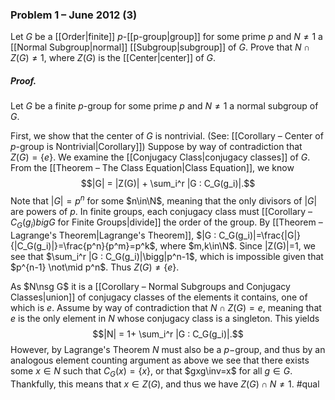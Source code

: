 ### Problem 1 – June 2012 (3)
Let $G$ be a [[Order|finite]] $p$-[[p-group|group]] for some prime $p$ and $N\neq {1}$ a [[Normal Subgroup|normal]] [[Subgroup|subgroup]] of $G$. Prove that $N\cap Z(G)\neq{1}$, where $Z(G)$ is the [[Center|center]] of $G$.

##### *Proof.*
Let $G$ be a finite $p$-group for some prime $p$ and $N\neq {1}$ a normal subgroup of $G$. 

First, we show that the center of $G$ is nontrivial. (See: [[Corollary – Center of $p$-group is Nontrivial|Corollary]]) Suppose by way of contradiction that $Z(G)=\{e\}$. We examine the [[Conjugacy Class|conjugacy classes]] of $G$. From the [[Theorem – The Class Equation|Class Equation]], we know$$|G| = |Z(G)| + \sum_i^r |G : C_G(g_i)|.$$Note that $|G|=p^n$ for some $n\in\N$, meaning that the only divisors of $|G|$ are powers of $p$. In finite groups, each conjugacy class must [[Corollary – $C_G(g_i) big G$ for Finite Groups|divide]] the order of the group. By [[Theorem – Lagrange's Theorem|Lagrange's Theorem]],  $|G : C_G(g_i)|=\frac{|G|}{|C_G(g_i)|}=\frac{p^n}{p^m}=p^k$, where $m,k\in\N$.  Since |Z(G)|=1, we see that $\sum_i^r |G : C_G(g_i)|\bigg|p^n-1$, which is impossible given that $p^{n-1} \not\mid p^n$. Thus $Z(G)\neq\{e\}$.

As $N\nsg G$ it is a [[Corollary – Normal Subgroups and Conjugacy Classes|union]] of conjugacy classes of the elements it contains, one of which is $e$. Assume by way of contradiction that $N\cap Z(G)={e}$, meaning that $e$ is the only element in $N$ whose conjugacy class is a singleton. This yields
$$|N| = 1+ \sum_i^r |G : C_G(g_i)|.$$
However, by Lagrange's Theorem $N$ must also be a $p-$group, and thus by an analogous element counting argument as above we see that there exists some $x\in N$ such that $C_G(x)=\{x\}$, or that $gxg\inv=x$ for all $g\in G$. Thankfully, this means that $x\in Z(G)$, and thus we have $Z(G)\cap N\neq 1$. 
#qual